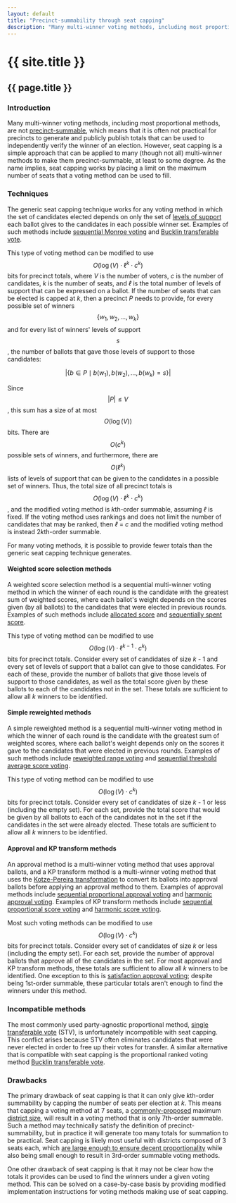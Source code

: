 ```yaml
---
layout: default
title: "Precinct-summability through seat capping"
description: "Many multi-winner voting methods, including most proportional methods, are not precinct-summable, which means that it is often not practical for precincts to generate and publicly publish totals that can be used to independently verify the winner of an election. However, seat capping is a simple approach that can be applied to many (though not all) multi-winner methods to make them precinct-summable, at least to some degree."
---
```

# {{ site.title }}
## {{ page.title }}
### Introduction

Many multi-winner voting methods, including most proportional methods, are not [precinct-summable](https://electowiki.org/wiki/Summability_criterion), which means that it is often not practical for precincts to generate and publicly publish totals that can be used to independently verify the winner of an election. However, seat capping is a simple approach that can be applied to many (though not all) multi-winner methods to make them precinct-summable, at least to some degree. As the name implies, seat capping works by placing a limit on the maximum number of seats that a voting method can be used to fill.

### Techniques

The generic seat capping technique works for any voting method in which the set of candidates elected depends on only the set of [levels of support](/miscellaneous/voting-theory/unified-levels-of-support) each ballot gives to the candidates in each possible winner set. Examples of such methods include [sequential Monroe voting](https://electowiki.org/wiki/Sequential_Monroe_voting) and [Bucklin transferable vote](https://electowiki.org/wiki/Bucklin_Transferable_Vote).

This type of voting method can be modified to use $$O(\log(V) \cdot \ell^k \cdot c^k)$$ bits for precinct totals, where *V* is the number of voters, *c* is the number of candidates, *k* is the number of seats, and *ℓ* is the total number of levels of support that can be expressed on a ballot. If the number of seats that can be elected is capped at *k*, then a precinct *P* needs to provide, for every possible set of winners $$\{w_1, w_2, \dots, w_k\}$$ and for every list of winners' levels of support $$s$$, the number of ballots that gave those levels of support to those candidates:

$$\vert \{b \in P \mid b(w_1), b(w_2), \dots, b(w_k) = s\} \vert$$

Since $$\vert P \vert \le V$$, this sum has a size of at most $$O(\log(V))$$ bits. There are $$O(c^k)$$ possible sets of winners, and furthermore, there are $$O(\ell^k)$$ lists of levels of support that can be given to the candidates in a possible set of winners. Thus, the total size of all precinct totals is $$O(\log(V) \cdot \ell^k \cdot c^k)$$, and the modified voting method is *k*th-order summable, assuming *ℓ* is fixed. If the voting method uses rankings and does not limit the number of candidates that may be ranked, then *ℓ* = *c* and the modified voting method is instead 2*k*th-order summable.

For many voting methods, it is possible to provide fewer totals than the generic seat capping technique generates.

#### Weighted score selection methods

A weighted score selection method is a sequential multi-winner voting method in which the winner of each round is the candidate with the greatest sum of weighted scores, where each ballot's weight depends on the scores given (by all ballots) to the candidates that were elected in previous rounds. Examples of such methods include [allocated score](https://electowiki.org/wiki/Allocated_Score) and [sequentially spent score](https://electowiki.org/wiki/Sequentially_Spent_Score).

This type of voting method can be modified to use $$O(\log(V) \cdot \ell^{k-1} \cdot c^k)$$ bits for precinct totals. Consider every set of candidates of size *k* - 1 and every set of levels of support that a ballot can give to those candidates. For each of these, provide the number of ballots that give those levels of support to those candidates, as well as the total score given by these ballots to each of the candidates not in the set. These totals are sufficient to allow all *k* winners to be identified.

#### Simple reweighted methods

A simple reweighted method is a sequential multi-winner voting method in which the winner of each round is the candidate with the greatest sum of weighted scores, where each ballot's weight depends only on the scores it gave to the candidates that were elected in previous rounds. Examples of such methods include [reweighted range voting](https://electowiki.org/wiki/Reweighted_Range_Voting) and [sequential threshold average score voting](/miscellaneous/voting-theory/sequential-threshold-average-score-voting).

This type of voting method can be modified to use $$O(\log(V) \cdot c^k)$$ bits for precinct totals. Consider every set of candidates of size *k* - 1 or less (including the empty set). For each set, provide the total score that would be given by all ballots to each of the candidates not in the set if the candidates in the set were already elected. These totals are sufficient to allow all *k* winners to be identified.

#### Approval and KP transform methods

An approval method is a multi-winner voting method that uses approval ballots, and a KP transform method is a multi-winner voting method that uses the [Kotze-Pereira transformation](https://electowiki.org/wiki/Kotze-Pereira_transformation) to convert its ballots into approval ballots before applying an approval method to them. Examples of approval methods include [sequential proportional approval voting](https://en.wikipedia.org/wiki/Sequential_proportional_approval_voting) and [harmonic approval voting](https://en.wikipedia.org/wiki/Proportional_approval_voting). Examples of KP transform methods include [sequential proportional score voting](/miscellaneous/voting-theory/sequential-proportional-score-voting) and [harmonic score voting](https://www.rangevoting.org/QualityMulti.html).

Most such voting methods can be modified to use $$O(\log(V) \cdot c^k)$$ bits for precinct totals. Consider every set of candidates of size *k* or less (including the empty set). For each set, provide the number of approval ballots that approve all of the candidates in the set. For most approval and KP transform methods, these totals are sufficient to allow all *k* winners to be identified. One exception to this is [satisfaction approval voting](https://en.wikipedia.org/wiki/Satisfaction_approval_voting); despite being 1st-order summable, these particular totals aren't enough to find the winners under this method.

### Incompatible methods

The most commonly used party-agnostic proportional method, [single transferable vote](https://electowiki.org/wiki/Single_transferable_vote) (STV), is unfortunately incompatible with seat capping. This conflict arises because STV often eliminates candidates that were never elected in order to free up their votes for transfer. A similar alternative that is compatible with seat capping is the proportional ranked voting method [Bucklin transferable vote](https://electowiki.org/wiki/Bucklin_Transferable_Vote).

### Drawbacks

The primary drawback of seat capping is that it can only give *k*th-order summability by capping the number of seats per election at *k*. This means that capping a voting method at 7 seats, a [commonly-proposed](https://www.aei.org/politics-and-public-opinion/are-our-elections-policies-fueling-toxic-politics-a-qa-with-lee-drutman/) maximum [district size](https://better-count-us.medium.com/a-proportional-representation-primer-be76186861dc), will result in a voting method that is only 7th-order summable. Such a method may technically satisfy the definition of precinct-summability, but in practice it will generate too many totals for summation to be practical. Seat capping is likely most useful with districts composed of 3 seats each, which [are large enough to ensure decent proportionality](https://aceproject.org/ace-en/topics/es/esd/esd02/esd02e/esd02e01) while also being small enough to result in 3rd-order summable voting methods.

One other drawback of seat capping is that it may not be clear how the totals it provides can be used to find the winners under a given voting method. This can be solved on a case-by-case basis by providing modified implementation instructions for voting methods making use of seat capping.
